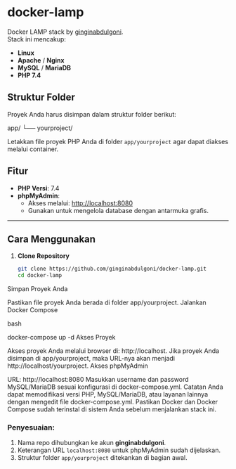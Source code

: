# docker-lamp

Docker LAMP stack by [ginginabdulgoni](https://github.com/ginginabdulgoni/docker-lamp).  
Stack ini mencakup:
- **Linux**
- **Apache** / **Nginx**
- **MySQL** / **MariaDB**
- **PHP 7.4**

## Struktur Folder
Proyek Anda harus disimpan dalam struktur folder berikut:

app/ └── yourproject/




Letakkan file proyek PHP Anda di folder `app/yourproject` agar dapat diakses melalui container.

## Fitur
- **PHP Versi**: 7.4
- **phpMyAdmin**: 
  - Akses melalui: [http://localhost:8080](http://localhost:8080)
  - Gunakan untuk mengelola database dengan antarmuka grafis.

---

## Cara Menggunakan

1. **Clone Repository**
   ```bash
   git clone https://github.com/ginginabdulgoni/docker-lamp.git
   cd docker-lamp
Simpan Proyek Anda

Pastikan file proyek Anda berada di folder app/yourproject.
Jalankan Docker Compose

bash

docker-compose up -d
Akses Proyek

Akses proyek Anda melalui browser di: http://localhost.
Jika proyek Anda disimpan di app/yourproject, maka URL-nya akan menjadi http://localhost/yourproject.
Akses phpMyAdmin

URL: http://localhost:8080
Masukkan username dan password MySQL/MariaDB sesuai konfigurasi di docker-compose.yml.
Catatan
Anda dapat memodifikasi versi PHP, MySQL/MariaDB, atau layanan lainnya dengan mengedit file docker-compose.yml.
Pastikan Docker dan Docker Compose sudah terinstal di sistem Anda sebelum menjalankan stack ini.



### Penyesuaian:
1. Nama repo dihubungkan ke akun **ginginabdulgoni**.
2. Keterangan URL `localhost:8080` untuk phpMyAdmin sudah dijelaskan.
3. Struktur folder `app/yourproject` ditekankan di bagian awal. 

